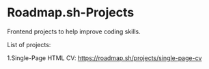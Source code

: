 # Roadmap.sh-Projects
Frontend projects to help improve coding skills.

List of projects:

1.Single-Page HTML CV: https://roadmap.sh/projects/single-page-cv 